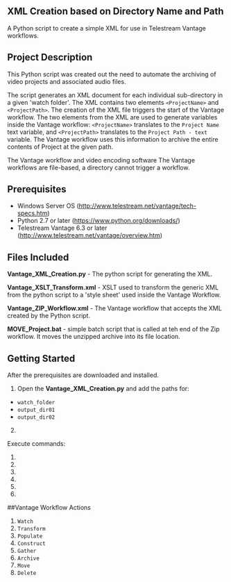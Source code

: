 
## XML Creation based on Directory Name and Path

A Python script to create a simple XML for use in Telestream Vantage workflows. 


## Project Description

This Python script was created out the need to automate the archiving of video projects and associated audio files.   

The script generates an XML document for each individual sub-directory in a given 'watch folder'. The XML contains two elements `<ProjectName>` and `<ProjectPath>`. The creation of the XML file triggers the start of the Vantage workflow. The two elements from the XML are used to generate variables inside the Vantage workflow:  `<ProjectName>` translates to the `Project Name` text variable, and `<ProjectPath>` translates to the `Project Path - text` variable. The Vantage workflow uses this information to archive the entire contents of Project at the given path. 


The Vantage workflow and video encoding software 
The Vantage workflows are file-based, a directory cannot trigger a workflow. 


## Prerequisites

* Windows Server OS (http://www.telestream.net/vantage/tech-specs.htm) 
* Python 2.7 or later (https://www.python.org/downloads/)
* Telestream Vantage 6.3 or later (http://www.telestream.net/vantage/overview.htm)


## Files Included

__Vantage_XML_Creation.py__ - The python script for generating the XML. 

__Vantage_XSLT_Transform.xml__ - XSLT used to transform the generic XML from the python script to a 'style sheet' used inside the Vantage Workflow. 

__Vantage_ZIP_Workflow.xml__ - The Vantage workflow that accepts the XML created by the Python script. 

__MOVE_Project.bat__ - simple batch script that is called at teh end of the Zip workflow. It moves the unzipped archive into its file location. 


## Getting Started

After the prerequisites are downloaded and installed. 

1. Open the __Vantage_XML_Creation.py__ and add the paths for: 
 * `watch_folder`
 * `output_dir01`
 * `output_dir02`

 2. 

Execute commands: 

1. 
2. 
3. 
4. 
5. 
6. 

##Vantage Workflow Actions

1. `Watch`
2. `Transform`
3. `Populate`
4. `Construct`
5. `Gather`
6. `Archive`
7. `Move`
8. `Delete`









